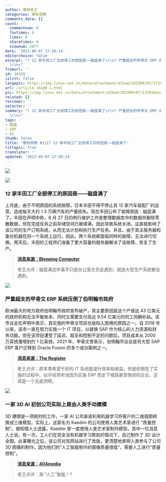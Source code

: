 ```yaml
---
author: 硬核老王
categories: 硬核观察
comments_data: []
count:
  commentnum: 0
  favtimes: 0
  likes: 0
  sharetimes: 0
  viewnum: 2077
date: '2023-09-07 17:30:14'
editorchoice: false
excerpt: "? 12 家丰田工厂全部停工的原因是——磁盘满了\r\n? 严重超支的甲骨文 ERP 系统压倒了伯明翰市政府\r\n? 一家 3D AI 初创公司实际上是由人类手动建模\r\n»
  \r\n»"
fromurl: ''
id: 16169
islctt: false
largepic: https://img.linux.net.cn/data/attachment/album/202309/07/172916aoo0qyaibzb7iqqk.jpg
url: /article-16169-1.html
pic: https://img.linux.net.cn/data/attachment/album/202309/07/172916aoo0qyaibzb7iqqk.jpg.thumb.jpg
related: []
reviewer: ''
selector: ''
summary: "? 12 家丰田工厂全部停工的原因是——磁盘满了\r\n? 严重超支的甲骨文 ERP 系统压倒了伯明翰市政府\r\n? 一家 3D AI 初创公司实际上是由人类手动建模\r\n»
  \r\n»"
tags:
- 磁盘
- ERP
- AI
thumb: false
title: '硬核观察 #1117 12 家丰田工厂全部停工的原因是——磁盘满了'
titlepic: true
translator: ''
updated: '2023-09-07 17:30:14'
---
```


![](https://img.linux.net.cn/data/attachment/album/202309/07/172916aoo0qyaibzb7iqqk.jpg)


![](https://img.linux.net.cn/data/attachment/album/202309/07/172927ccctoctamgaotgst.jpg)


### 12 家丰田工厂全部停工的原因是——磁盘满了


上月底，由于不明原因的系统故障，日本丰田不得不停止其 12 家汽车装配厂的运营，造成每天大约 1.3 万辆汽车的产量损失。现在丰田公布了故障原因：磁盘满了。丰田在声明中称，8 月 27 日的例行维护工作是整理数据库中的数据并删除零散数据，但在完成任务之前存储空间已被填满，因此导致系统关闭。这直接影响了该公司的生产订购系统，从而无法计划和执行生产任务。并且，由于其主服务器和备份机器在同一个系统上运行。因此，两个系统都面临同样的故障，无法进行切换。两天后，丰田的工程师们准备了更大容量的服务器解决了该故障，恢复了生产。



> 
> **[消息来源：Bleeping Computer](https://www.bleepingcomputer.com/news/security/toyota-says-filled-disk-storage-halted-japan-based-factories/)**
> 
> 
> 



> 
> 老王点评：磁盘满这件事不只是办公室文员会遇到，就连大型生产系统都会遇到。
> 
> 
> 


![](https://img.linux.net.cn/data/attachment/album/202309/07/172939yg0kk0cdq3krfcqm.jpg)


### 严重超支的甲骨文 ERP 系统压倒了伯明翰市政府


欧洲最大的地方政府伯明翰市政府宣布破产，其主要原因是这个产值达 43 亿美元的政府机构无法平衡账本，同时又需要支付高达 9.54 亿美元的同工同酬补贴。该市议会在声明中表示，其实施的甲骨文项目也是陷入困境的原因之一。自 2018 年以来，该市一直在努力实施一个 IT 项目，以替换 SAP 作为核心的人力资源和财务功能。但在该项目遭受了延迟、超支和控制不足的问题后，项目成本从 2000 万英镑激增到约 1 亿英镑。2021 年，甲骨文曾表示，伯明翰市议会是将大型 SAP ERP 客户迁移到 Oracle Fusion 的多个成功案例之一。



> 
> **[消息来源：The Register](https://www.theregister.com/2023/09/05/birmingham_city_council_oracle/)**
> 
> 
> 



> 
> 老王点评：原本寄希望于好的 IT 系统能提升效率和收益，但是却倒在了实施的过程中。似乎经常听说因为实施 ERP 而走下坡路甚至倒闭的企业，这真是一个无底洞啊。
> 
> 
> 


![](https://img.linux.net.cn/data/attachment/album/202309/07/172956jsvdzarf1r3n7rfv.jpg)


### 一家 3D AI 初创公司实际上是由人类手动建模


3D 建模是一项耗时的工作，一家 AI 公司承诺利用机器学习将客户的二维插图转换成三维模型。实际上，这家名为 Kaedim 的公司使用人类艺术家进行 “质量控制”。据知情人士透露，Kaedim 曾一度使用人类艺术家制作模型。其中一位消息人士说，有一次，工人们在完全没有机器学习帮助的情况下，自己制作了 3D 设计全图。此事曝光之后，该公司对其网站进行了改版，更清楚地表明人类参与了公司 3D 图像的制作，因为他们的“人工智能制作的图像质量很低”，需要人工进行“质量控制”。



> 
> **[消息来源：404media](https://www.404media.co/kaedim-ai-startup-2d-to-3d-used-cheap-human-labor/)**
> 
> 
> 



> 
> 老王点评：真·“人工”智能！?
> 
> 
>